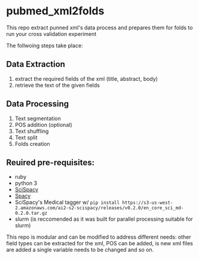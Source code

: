 # pubmed_xml2folds
This repo extract punned xml's data process and prepares them for folds to run your cross validation experiment

The follwoing steps take place:

## Data Extraction
1. extract the required fields of the xml (title, abstract, body)
2. retrieve the text of the given fields

## Data Processing
1. Text segmentation
2. POS addition (optional)
3. Text shuffling
4. Text split
5. Folds creation

## Reuired pre-requisites:
* ruby
* python 3
* [SciSpacy](https://allenai.github.io/scispacy/)
* [Spacy](https://spacy.io)
* SciSpacy's Medical tagger w/ ```pip install https://s3-us-west-2.amazonaws.com/ai2-s2-scispacy/releases/v0.2.0/en_core_sci_md-0.2.0.tar.gz```
* slurm (is reccomended as it was built for parallel processing suitable for slurm)


This repo is modular and can be modified to address different needs: other field types can be extracted for the xml, POS can be added, is new xml files are added a single variable needs to be changed and so on.
